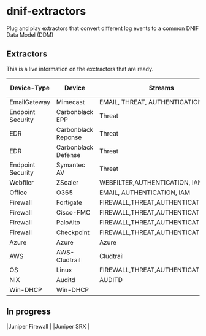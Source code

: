 # dnif-extractors
Plug and play extractors that convert different log events to a common DNIF Data Model (DDM)

## Extractors
This is a live information on the exctractors that are ready.

|Device-Type   			                |	    Device        | Streams                         	  |Extractor Type |
|-----------------------------------|-------------------|-------------------------------------|---------------|
|EmailGateway  						          |Mimecast 	        |EMAIL, THREAT, AUTHENTICATION, IAM		|Standard       |
|Endpoint Security                  |Carbonblack EPP    | Threat	                            |Standard       |
|EDR                                |Carbonblack Reponse| Threat								              |Standard       |
|EDR                                |Carbonblack Defense| Threat								              |Standard   		|
|Endpoint Security                  |Symantec AV		    | Threat								              |Standard		    |
|Webfiler							              |ZScaler			      | WEBFILTER,AUTHENTICATION, IAM		    |Standard			  |
|Office                             |O365				        | EMAIL, AUTHENTICATION, IAM				  |Standard		    |
|Firewall							              |Fortigate          | FIREWALL,THREAT,AUTHENTICATION,IAM 	|Standard 			|
|Firewall							              |Cisco-FMC          | FIREWALL,THREAT,AUTHENTICATION,IAM 	|Standard 			|
|Firewall							              |PaloAlto           | FIREWALL,THREAT,AUTHENTICATION,IAM 	|Standard 			|
|Firewall							              |Checkpoint         | FIREWALL,THREAT,AUTHENTICATION,IAM 	|Standard 			|
|Azure							                |Azure              | Azure                               |Standard 			|
|AWS							                  |AWS-Cludtrail      | Cludtrail                          	|Standard 			|
|OS       							            |Linux              | FIREWALL,THREAT,AUTHENTICATION,IAM 	|Standard 			|
|NIX          							        |Auditd             | AUDITD                              |Standard 			|
|Win-DHCP                           |Win-DHCP           | <Insert>                            |Standard 			|  



<!---|Firewall							        |ZScaler			      | FIREWALL,THREAT,AUTHENTICATION,IAM 	|Custom			| -->
<!---|DNS								            |ZScaler			      | DNS, IAM								            |Custom			| -->

## In progress
|Juniper Firewall |
|Juniper SRX      |


